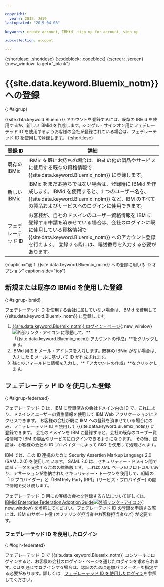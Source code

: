 ```yaml
---

copyright:
  years: 2015, 2019
lastupdated: "2019-04-08"

keywords: create account, IBMid, sign up for account, sign up

subcollection: account

---
```


{:shortdesc: .shortdesc}
{:codeblock: .codeblock}
{:screen: .screen}
{:new_window: target="_blank"}


# {{site.data.keyword.Bluemix_notm}} への登録
{: #signup}

{{site.data.keyword.Bluemix}} アカウントを登録するには、既存の IBMid を使用するか、新しい IBMid を作成します。シングル・サインオン用にフェデレーテッド ID を使用するようお客様の会社が登録されている場合は、フェデレーテッド ID を使用して登録します。
{:shortdesc}

| 登録 ID | 詳細 |    
|-----------------|---------|
|既存の IBMid   | IBMid を既にお持ちの場合は、IBM の他の製品やサービスに使用する既存の資格情報で {{site.data.keyword.Bluemix_notm}} に登録します。 |
|新しい IBMid        | IBMid をまだお持ちではない場合は、登録時に IBMid を作成します。IBMid を使用すると、1 つのユーザー名を、{{site.data.keyword.Bluemix_notm}} など、IBM のすべての製品およびサービスへのログインに使用できます。 |
|フェデレーテッド ID     | お客様が、自社のドメインのユーザー資格情報を IBM に登録する申請を済ませている場合は、会社のログインに既に使用している資格情報で {{site.data.keyword.Bluemix_notm}} へのアカウント登録を行えます。 登録する際には、電話番号を入力する必要があります。 |
{:caption="表 1. {{site.data.keyword.Bluemix_notm}} への登録に用いる ID オプション" caption-side="top"}

## 新規または既存の IBMid を使用した登録
{: #signup-ibmid}

フェデレーテッド ID を使用する会社に属していない場合は、IBMid を使用して {{site.data.keyword.Bluemix_notm}} に登録します。

1. [{{site.data.keyword.Bluemix_notm}} ログイン・ページ](https://cloud.ibm.com/){: new_window} ![外部リンク・アイコン](../icons/launch-glyph.svg "外部リンク・アイコン") に移動して、**「{{site.data.keyword.Bluemix_notm}} アカウントの作成」**をクリックします。
1. IBMid 用の E メール・アドレスを入力します。既存の IBMid がない場合は、入力した E メールに基づいて ID が作成されます。
1. 残りのフィールドに情報を入力し、**「アカウントの作成」**をクリックします。


## フェデレーテッド ID を使用した登録
{: #signup-federated}

フェデレーテッド ID は、IBM に登録済みの会社ドメイン内の ID で、これにより、ドメインとユーザーの資格情報を使用して IBM Web アプリケーションにアクセスできます。 お客様の会社が既に IBM への登録を済ませている場合にのみ、フェデレーテッド ID を使用して {{site.data.keyword.Bluemix_notm}} に登録できます。 会社のドメインを IBM に登録すると、会社の既存のユーザー資格情報で IBM の製品やサービスにログインできるようになります。 その後、認証は、お客様の会社の ID プロバイダーによって SSO を使用して処理されます。 

IBM では、この ID 連携のために Security Assertion Markup Language 2.0 (SAML 2.0) を使用しています。 SAML 2.0 は、セキュリティー・ドメイン間で認証データを交換するための標準版です。 これは XML ベースのプロトコルであり、アサーションが格納されたセキュリティー・トークンを使用して、組織の「ID プロバイダー」と「IBM Rely Party (RP)」(サービス・プロバイダー) の間で情報を受け渡します。

フェデレーテッド ID 用にお客様の会社を登録する方法について詳しくは、[IBMid Enterprise Federation Adoption Guide![外部リンク・アイコン](../icons/launch-glyph.svg)](https://ibm.box.com/v/IBMid-Federation-Guide){: new_window} を参照してください。フェデレーテッド ID の登録を申請する際には、IBM のサポート役 (オファリング担当者やお客様担当者など) が必要です。

### フェデレーテッド ID を使用したログイン
{: #login-federated}

フェデレーテッド ID で {{site.data.keyword.Bluemix_notm}} コンソールにログインすると、お客様の会社のログイン・ページを通じたログインを求められます。CLI を通じてログインする場合は、認証のために追加パラメーターを指定する必要があります。詳しくは、[フェデレーテッド ID を使用したログイン](/docs/iam?topic=iam-federated_id)を参照してください。
